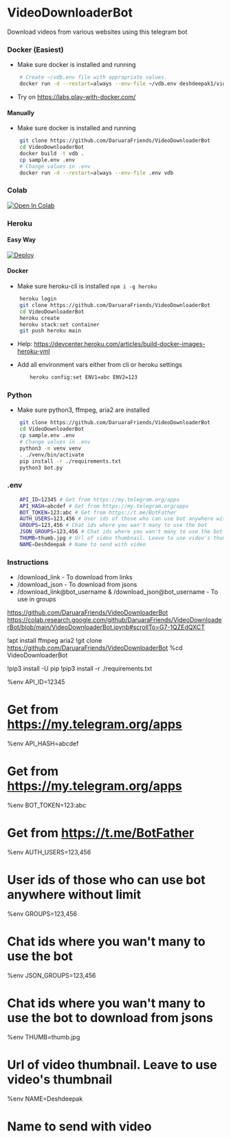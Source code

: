 # VideoDownloaderBot
Download videos from various websites using this telegram bot

### Docker (Easiest)
- Make sure docker is installed and running
```sh
    # Create ~/vdb.env file with appropriate values.
    docker run -d --restart=always --env-file ~/vdb.env deshdeepak1/video_downloader_bot:latest
```
- Try on https://labs.play-with-docker.com/

#### Manually
- Make sure docker is installed and running
```sh
    git clone https://github.com/DaruaraFriends/VideoDownloaderBot
    cd VideoDownloaderBot
    docker build -t vdb .
    cp sample.env .env
    # Change values in .env
    docker run -d --restart=always --env-file .env vdb
```

### Colab
[![Open In Colab](https://colab.research.google.com/assets/colab-badge.svg)](https://colab.research.google.com/github/DaruaraFriends/VideoDownloaderBot/blob/main/VideoDownloaderBot.ipynb)

### Heroku

#### Easy Way
[![Deploy](https://www.herokucdn.com/deploy/button.svg)](https://heroku.com/deploy?template=https://github.com/DaruaraFriends/VideoDownloaderBot)

#### Docker
- Make sure heroku-cli is installed  `npm i -g heroku`
```sh
    heroku login
    git clone https://github.com/DaruaraFriends/VideoDownloaderBot
    cd VideoDownloaderBot
    heroku create
    heroku stack:set container
    git push heroku main
```
- Help: https://devcenter.heroku.com/articles/build-docker-images-heroku-yml

- Add all environment vars either from cli or heroku settings
    ```sh
        heroku config:set ENV1=abc ENV2=123
    ```

### Python
- Make sure python3, ffmpeg, aria2 are installed
```sh
    git clone https://github.com/DaruaraFriends/VideoDownloaderBot
    cd VideoDownloaderBot
    cp sample.env .env
    # Change values in .env
    python3 -m venv venv
    . ./venv/bin/activate
    pip install -r ./requirements.txt
    python3 bot.py
```

### .env
```sh
    API_ID=12345 # Get from https://my.telegram.org/apps
    API_HASH=abcdef # Get from https://my.telegram.org/apps
    BOT_TOKEN=123:abc # Get from https://t.me/BotFather
    AUTH_USERS=123,456 # User ids of those who can use bot anywhere without limit
    GROUPS=123,456 # Chat ids where you wan't many to use the bot
    JSON_GROUPS=123,456 # Chat ids where you wan't many to use the bot to download from jsons
    THUMB=thumb.jpg # Url of video thumbnail. Leave to use video's thumbnail
    NAME=Deshdeepak # Name to send with video
```

### Instructions
- /download_link - To download from links
- /download_json - To download from jsons
- /download_link@bot_username & /download_json@bot_username - To use in groups



https://github.com/DaruaraFriends/VideoDownloaderBot
https://colab.research.google.com/github/DaruaraFriends/VideoDownloaderBot/blob/main/VideoDownloaderBot.ipynb#scrollTo=G7-1QZEdQXCT


!apt install ffmpeg aria2
!git clone https://github.com/DaruaraFriends/VideoDownloaderBot
%cd VideoDownloaderBot

!pip3 install -U pip
!pip3 install -r ./requirements.txt


%env API_ID=12345 
# Get from https://my.telegram.org/apps
%env API_HASH=abcdef
# Get from https://my.telegram.org/apps
%env BOT_TOKEN=123:abc 
# Get from https://t.me/BotFather
%env AUTH_USERS=123,456 
# User ids of those who can use bot anywhere without limit
%env GROUPS=123,456 
# Chat ids where you wan't many to use the bot
%env JSON_GROUPS=123,456 
# Chat ids where you wan't many to use the bot to download from jsons
%env THUMB=thumb.jpg 
# Url of video thumbnail. Leave to use video's thumbnail
%env NAME=Deshdeepak 
# Name to send with video
